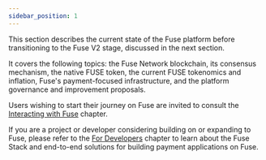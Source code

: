 ```yaml
---
sidebar_position: 1
---
```


This section describes the current state of the Fuse platform before transitioning to the Fuse V2 stage, discussed in the next section.

It covers the following topics: the Fuse Network blockchain, its consensus mechanism, the native FUSE token, the current FUSE tokenomics and inflation, Fuse's payment-focused infrastructure, and the platform governance and improvement proposals.

Users wishing to start their journey on Fuse are invited to consult the [Interacting with Fuse](https://app.gitbook.com/o/-LdmeTBjede0-BcSd0W0/s/goUiB6chXvy8iVhpHHNd/interacting-with-fuse) chapter.

If you are a project or developer considering building on or expanding to Fuse, please refer to the [For Developers](https://app.gitbook.com/o/-LdmeTBjede0-BcSd0W0/s/goUiB6chXvy8iVhpHHNd/developers) chapter to learn about the Fuse Stack and end-to-end solutions for building payment applications on Fuse.
